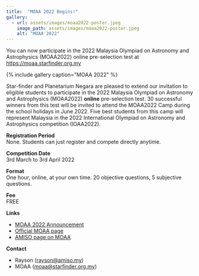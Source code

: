```yaml
---
title:  "MOAA 2022 Begins!"
gallery:
  - url: assets/images/moaa2022-poster.jpeg
    image_path: assets/images/moaa2022-poster.jpeg
    alt: "MOAA 2022"
---
```


You can now participate in the 2022 Malaysia Olympiad on Astronomy and Astrophysics (MOAA2022) online pre-selection test at <https://moaa.starfinder.org.my>

{% include gallery caption="MOAA 2022" %}

Star-finder and Planetarium Negara are pleased to extend our invitation to eligible students to participate in the 2022 Malaysia Olympiad on Astronomy and Astrophysics (MOAA2022) **online** pre-selection test. 30 successful winners from this test will be invited to attend the MOAA2022 Camp during the school holidays in June 2022. Five best students from this camp will represent Malaysia in the 2022 International Olympiad on Astronomy and Astrophysics competition (IOAA2022).

**Registration Period**  
None. Students can just register and compete directly anytime.

**Competition Date**  
3rd March to 3rd April 2022

**Format**  
One hour, online, at your own time. 20 objective questions, 5 subjective questions.

**Fee**  
FREE


**Links**
- [MOAA 2022 Announcement](https://www.facebook.com/166270703455623/posts/4847770771972236)
- [Official MOAA page](https://moaa.starfinder.org.my/)
- [AMISO page on MOAA](https://amiso.my/ioaa/)

**Contact**
- Rayson (rayson@amiso.my)
- MOAA (moaa@starfinder.org.my)